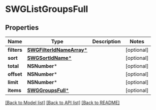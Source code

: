 # SWGListGroupsFull

## Properties
Name | Type | Description | Notes
------------ | ------------- | ------------- | -------------
**filters** | [**SWGFilterIdNameArray***](SWGFilterIdNameArray.md) |  | [optional] 
**sort** | [**SWGSortIdName***](SWGSortIdName.md) |  | [optional] 
**total** | **NSNumber*** |  | [optional] 
**offset** | **NSNumber*** |  | [optional] 
**limit** | **NSNumber*** |  | [optional] 
**items** | [**SWGGroupsFull***](SWGGroupsFull.md) |  | [optional] 

[[Back to Model list]](../README.md#documentation-for-models) [[Back to API list]](../README.md#documentation-for-api-endpoints) [[Back to README]](../README.md)


